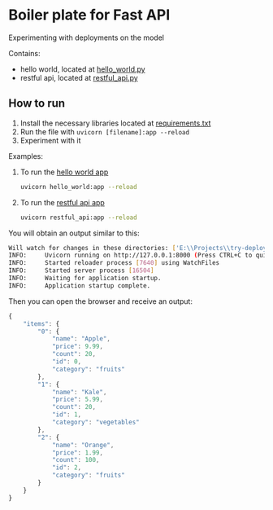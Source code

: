 # Boiler plate for Fast API

Experimenting with deployments on the model

Contains:

- hello world, located at [hello_world.py](hello_world.py)
- restful api, located at [restful_api.py](restful_api.py)

## How to run

1. Install the necessary libraries located at [requirements.txt](requirements.txt)
2. Run the file with `uvicorn [filename]:app --reload`
3. Experiment with it

Examples:

1. To run the [hello world app](hello_world.py)

   ```bash
   uvicorn hello_world:app --reload
   ```

2. To run the [restful api app](restful_api.py)

   ```bash
   uvicorn restful_api:app --reload
   ```

You will obtain an output similar to this:

```bash
Will watch for changes in these directories: ['E:\\Projects\\try-deploying-model']
INFO:     Uvicorn running on http://127.0.0.1:8000 (Press CTRL+C to quit)
INFO:     Started reloader process [7640] using WatchFiles
INFO:     Started server process [16504]
INFO:     Waiting for application startup.
INFO:     Application startup complete.
```

Then you can open the browser and receive an output:

```javascript
{
    "items": {
        "0": {
            "name": "Apple",
            "price": 9.99,
            "count": 20,
            "id": 0,
            "category": "fruits"
        },
        "1": {
            "name": "Kale",
            "price": 5.99,
            "count": 20,
            "id": 1,
            "category": "vegetables"
        },
        "2": {
            "name": "Orange",
            "price": 1.99,
            "count": 100,
            "id": 2,
            "category": "fruits"
        }
    }
}
```
